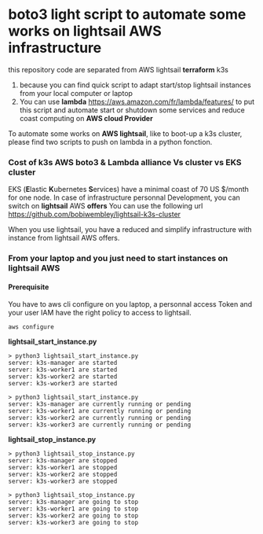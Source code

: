 # boto3 light script to automate some  works on lightsail AWS infrastructure

this repository code are separated from AWS lightsail **terraform** k3s
1. because you can find quick script to adapt start/stop lightsail instances  from your local computer  or laptop
2. You can use  **lambda**  https://aws.amazon.com/fr/lambda/features/ to put this script  and automate start or shutdown some services and reduce coast computing on **AWS cloud Provider** 

To automate some works on **AWS lightsail**, like to boot-up a k3s cluster, please find two scripts to push on lambda in a python fonction.

### Cost of k3s AWS boto3 & Lambda alliance Vs cluster vs EKS cluster 
EKS (**E**lastic **K**ubernetes **S**ervices) have a minimal coast of 70 US $/month for one node. In case of infrastructure  personnal Development, you can switch on **lightsail** AWS **offers**
You can use the following  url
https://github.com/bobiwembley/lightsail-k3s-cluster

When you use lightsail, you  have a reduced and simplify infrastructure with instance from lightsail AWS offers.

### From your laptop and you just need to start instances on lightsail AWS

#### **Prerequisite**
You have to aws cli configure on you laptop, a personnal access Token and your user IAM have the right policy to access to lightsail.

````
aws configure
````
**lightsail_start_instance.py** 


````
> python3 lightsail_start_instance.py
server: k3s-manager are started
server: k3s-worker1 are started
server: k3s-worker2 are started
server: k3s-worker3 are started
````

````
> python3 lightsail_start_instance.py
server: k3s-manager are currently running or pending
server: k3s-worker1 are currently running or pending
server: k3s-worker2 are currently running or pending
server: k3s-worker3 are currently running or pending
````
**lightsail_stop_instance.py**
````
> python3 lightsail_stop_instance.py
server: k3s-manager are stopped
server: k3s-worker1 are stopped
server: k3s-worker2 are stopped
server: k3s-worker3 are stopped
````

````
> python3 lightsail_stop_instance.py
server: k3s-manager are going to stop
server: k3s-worker1 are going to stop
server: k3s-worker2 are going to stop
server: k3s-worker3 are going to stop
````

